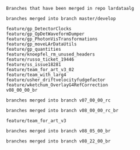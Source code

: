     Branches that have been merged in repo lardataalg

    branches merged into branch master/develop

    feature/gp_DetectorClocks
    feature/gp_OpDetWaveformDumper
    feature/gp_PhotonVisTransformations
    feature/gp_moveLArDataUtils
    feature/gp_quantities
    feature/knoepfel_rm_unused_headers
    feature/russo_ticket_19446
    feature/ss_issue18281
    feature/team_for_art_v3_02
    feature/team_with_larg4
    feature/usher_driftvelocityfudgefactor
    feature/wketchum_OverlayG4RefCorrection
    v08_00_00_br

    branches merged into branch v07_00_00_rc

    branches merged into branch v08_00_00_rc_br

    feature/team_for_art_v3

    branches merged into branch v08_05_00_br

    branches merged into branch v08_22_00_br
